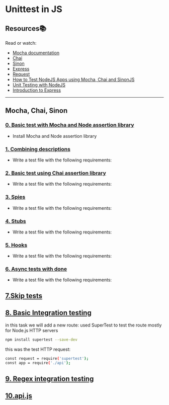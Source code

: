 # Unittest in JS

## Resources:books:
Read or watch:
* [Mocha documentation](https://intranet.hbtn.io/rltoken/4Q4X0Q8QX6X3X2Q2Q4Q4jw)
* [Chai](https://intranet.hbtn.io/rltoken/4Q4X0Q8QX6X3X2Q2Q4Q4jw)
* [Sinon](https://intranet.hbtn.io/rltoken/4Q4X0Q8QX6X3X2Q2Q4Q4jw)
* [Express](https://intranet.hbtn.io/rltoken/4Q4X0Q8QX6X3X2Q2Q4Q4jw)
* [Request](https://intranet.hbtn.io/rltoken/4Q4X0Q8QX6X3X2Q2Q4Q4jw)
* [How to Test NodeJS Apps using Mocha, Chai and SinonJS](https://intranet.hbtn.io/rltoken/4Q4X0Q8QX6X3X2Q2Q4Q4jw)
* [Unit Testing with NodeJS](https://intranet.hbtn.io/rltoken/4Q4X0Q8QX6X3X2Q2Q4Q4jw)
* [Introduction to Express](https://intranet.hbtn.io/rltoken/4Q4X0Q8QX6X3X2Q2Q4Q4jw)

---
## Mocha, Chai, Sinon

### [0. Basic test with Mocha and Node assertion library](./package.json)
* Install Mocha and Node assertion library

### [1. Combining descriptions](./1-calcul_chai.js)
* Write a test file with the following requirements:

### [2. Basic test using Chai assertion library](./2-calcul_chai.js)

* Write a test file with the following requirements:

### [3. Spies](./3-payment.js)

* Write a test file with the following requirements:

### [4. Stubs](./4-payment.js)

* Write a test file with the following requirements:

### [5. Hooks](./5-payment_token.test.js)

* Write a test file with the following requirements:

### [6. Async tests with done](./6-payment_token.test.js)

* Write a test file with the following requirements:

## [7.Skip tests](./7-skip.test.js)

## [8. Basic Integration testing](./8-api/api.js)
in this task we will add a new route:
used SuperTest to test the route mostly for Node.js HTTP servers
```bash
npm install supertest --save-dev
```
this was the test HTTP request:
```bash
const request = require('supertest');
const app = require('./api');
```

## [9. Regex integration testing](./9-api/api.js)

## [10.api.js](./10-api/api.js)